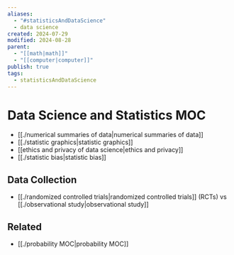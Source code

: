 ```yaml
---
aliases:
  - "#statisticsAndDataScience"
  - data science
created: 2024-07-29
modified: 2024-08-28
parent:
  - "[[math|math]]"
  - "[[computer|computer]]"
publish: true
tags:
  - statisticsAndDataScience
---
```


# Data Science and Statistics MOC
- [[./numerical summaries of data|numerical summaries of data]]
- [[./statistic graphics|statistic graphics]]
- [[ethics and privacy of data science|ethics and privacy]]
- [[./statistic bias|statistic bias]]

## Data Collection
- [[./randomized controlled trials|randomized controlled trials]] (RCTs) vs [[./observational study|observational study]]

## Related
- [[./probability MOC|probability MOC]]